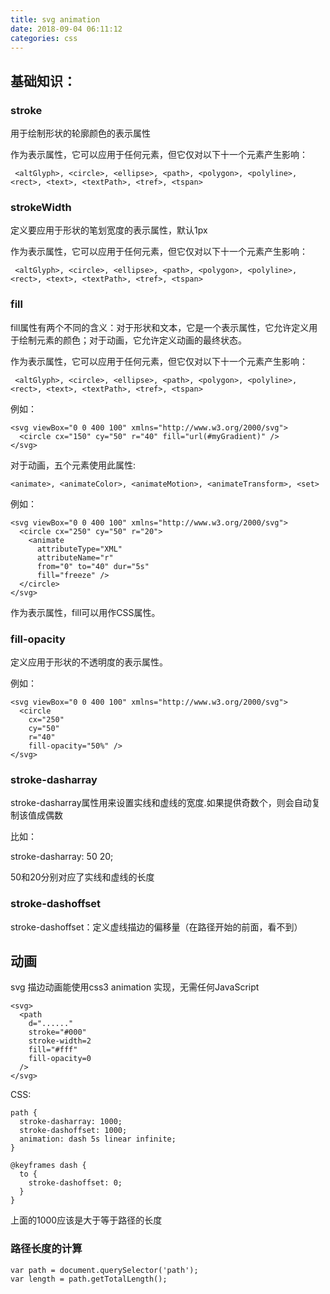 ```yaml
---
title: svg animation
date: 2018-09-04 06:11:12
categories: css
---
```


## 基础知识：

### stroke

用于绘制形状的轮廓颜色的表示属性


作为表示属性，它可以应用于任何元素，但它仅对以下十一个元素产生影响：

     <altGlyph>, <circle>, <ellipse>, <path>, <polygon>, <polyline>, <rect>, <text>, <textPath>, <tref>, <tspan>


### strokeWidth

定义要应用于形状的笔划宽度的表示属性，默认1px

作为表示属性，它可以应用于任何元素，但它仅对以下十一个元素产生影响：

     <altGlyph>, <circle>, <ellipse>, <path>, <polygon>, <polyline>, <rect>, <text>, <textPath>, <tref>, <tspan>

### fill

fill属性有两个不同的含义：对于形状和文本，它是一个表示属性，它允许定义用于绘制元素的颜色；对于动画，它允许定义动画的最终状态。

作为表示属性，它可以应用于任何元素，但它仅对以下十一个元素产生影响：

     <altGlyph>, <circle>, <ellipse>, <path>, <polygon>, <polyline>, <rect>, <text>, <textPath>, <tref>, <tspan>

例如：

    <svg viewBox="0 0 400 100" xmlns="http://www.w3.org/2000/svg">
      <circle cx="150" cy="50" r="40" fill="url(#myGradient)" />
    </svg> 


对于动画，五个元素使用此属性:

    <animate>, <animateColor>, <animateMotion>, <animateTransform>, <set>

例如：

    <svg viewBox="0 0 400 100" xmlns="http://www.w3.org/2000/svg">
      <circle cx="250" cy="50" r="20">
        <animate 
          attributeType="XML"
          attributeName="r"
          from="0" to="40" dur="5s"
          fill="freeze" />
      </circle> 
    </svg>   

作为表示属性，fill可以用作CSS属性。


### fill-opacity

定义应用于形状的不透明度的表示属性。

例如：

    <svg viewBox="0 0 400 100" xmlns="http://www.w3.org/2000/svg">
      <circle 
        cx="250" 
        cy="50" 
        r="40"
        fill-opacity="50%" />
    </svg>  

### stroke-dasharray

stroke-dasharray属性用来设置实线和虚线的宽度.如果提供奇数个，则会自动复制该值成偶数

比如： 

stroke-dasharray: 50 20;

50和20分别对应了实线和虚线的长度


### stroke-dashoffset

stroke-dashoffset：定义虚线描边的偏移量（在路径开始的前面，看不到）


## 动画

svg 描边动画能使用css3 animation 实现，无需任何JavaScript


    <svg>
      <path
        d="......"
        stroke="#000"
        stroke-width=2
        fill="#fff"
        fill-opacity=0
      />
    </svg>

CSS:

    path {
      stroke-dasharray: 1000;
      stroke-dashoffset: 1000;
      animation: dash 5s linear infinite;
    }

    @keyframes dash {
      to {
        stroke-dashoffset: 0;
      }
    }

上面的1000应该是大于等于路径的长度


### 路径长度的计算

    var path = document.querySelector('path');
    var length = path.getTotalLength();